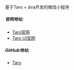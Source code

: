 基于Taro + dva开发的微信小程序

##### 官网地址:
- [Taro官网](https://nervjs.github.io/taro/docs/GETTING-STARTED.html)
- [Taro UI官网](https://nervjs.github.io/taro/docs/GETTING-STARTED.html)

##### GitHub地址:

- [Taro](https://github.com/NervJS/taro)
